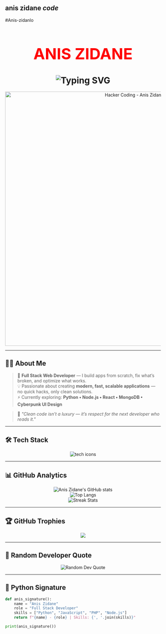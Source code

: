 ## anis zidane *code*
#Anis-zidanlo
<!--

  🔥 ANIS ZIDANE — Professional GitHub README
-->

<h1 align="center" style="font-size:50px; font-weight:bold; color:#FF0000;">
  ANIS ZIDANE
</h1>

<h1 align="center">
  <img src="https://readme-typing-svg.demolab.com?font=Fira+Code&weight=600&size=32&duration=4000&pause=1000&color=FF0000&center=true&vCenter=true&width=800&lines=Full+Stack+Web+Developer;Cyberpunk+%7C+Creative+%7C+Minimalist;Python+%7C+Node.js+%7C+React+%7C+MongoDB" alt="Typing SVG" />
</h1>

<!-- 🔥 Hacker Coding GIF -->
<p align="center">
  <img src="https://i.gifer.com/3HeK.gif" width="820" alt="Hacker Coding - Anis Zidane" />
</p>

---

## 👨‍💻 About Me  

> 🔴 **Full Stack Web Developer** — I build apps from scratch, fix what’s broken, and optimize what works.  
> 💡 Passionate about creating **modern, fast, scalable applications** — no quick hacks, only clean solutions.  
> ⚡ Currently exploring: **Python • Node.js • React • MongoDB • Cyberpunk UI Design**  

> 🎯 *"Clean code isn’t a luxury — it’s respect for the next developer who reads it."*  

---

## 🛠️ Tech Stack  

<div align="center">
  <img src="https://skillicons.dev/icons?i=python,js,php,nodejs,react,html,css,mysql,mongodb,git,github,vscode,figma,linux,docker" alt="tech icons" />
</div>

---

## 📊 GitHub Analytics  

<div align="center">

![Anis Zidane's GitHub stats](https://github-readme-stats.vercel.app/api?username=Zidanlo&show_icons=true&theme=radical&title_color=FF0000&icon_color=FF0000&bg_color=0d1117&hide_border=true)  
![Top Langs](https://github-readme-stats.vercel.app/api/top-langs/?username=Zidanlo&layout=compact&theme=radical&title_color=FF0000&bg_color=0d1117&hide_border=true)  
![Streak Stats](https://streak-stats.demolab.com?user=aniszidane&theme=radical&ring=FF0000&fire=FF0000&currStreakLabel=FF0000&background=0d1117&hide_border=true)

</div>

---

## 🏆 GitHub Trophies  

<p align="center">
  <img src="https://github-profile-trophy.vercel.app/?username=aniszidane&theme=radical&column=6&margin-w=10&margin-h=10&no-frame=true&title=Commits,Stars,Followers,Repositories,PullRequest,Issues" />
</p>

---

## 📜 Random Developer Quote  

<p align="center">
  <img src="https://quotes-github-readme.vercel.app/api?type=horizontal&theme=radical&quote=Clean+Code+Always+Wins&author=Anis+Zidane" alt="Random Dev Quote"/>
</p>

---

## 🐍 Python Signature  

```python
def anis_signature():
    name = "Anis Zidane"
    role = "Full Stack Developer"
    skills = ["Python", "JavaScript", "PHP", "Node.js"]
    return f"{name} - {role} | Skills: {', '.join(skills)}"

print(anis_signature())

